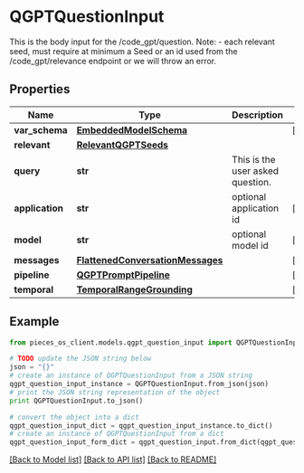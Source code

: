 # QGPTQuestionInput

This is the body input for the /code_gpt/question.  Note: - each relevant seed, must require at minimum a Seed or an id used from the /code_gpt/relevance endpoint or we will throw an error.

## Properties
Name | Type | Description | Notes
------------ | ------------- | ------------- | -------------
**var_schema** | [**EmbeddedModelSchema**](EmbeddedModelSchema.md) |  | [optional] 
**relevant** | [**RelevantQGPTSeeds**](RelevantQGPTSeeds.md) |  | 
**query** | **str** | This is the user asked question. | 
**application** | **str** | optional application id | [optional] 
**model** | **str** | optional model id | [optional] 
**messages** | [**FlattenedConversationMessages**](FlattenedConversationMessages.md) |  | [optional] 
**pipeline** | [**QGPTPromptPipeline**](QGPTPromptPipeline.md) |  | [optional] 
**temporal** | [**TemporalRangeGrounding**](TemporalRangeGrounding.md) |  | [optional] 

## Example

```python
from pieces_os_client.models.qgpt_question_input import QGPTQuestionInput

# TODO update the JSON string below
json = "{}"
# create an instance of QGPTQuestionInput from a JSON string
qgpt_question_input_instance = QGPTQuestionInput.from_json(json)
# print the JSON string representation of the object
print QGPTQuestionInput.to_json()

# convert the object into a dict
qgpt_question_input_dict = qgpt_question_input_instance.to_dict()
# create an instance of QGPTQuestionInput from a dict
qgpt_question_input_form_dict = qgpt_question_input.from_dict(qgpt_question_input_dict)
```
[[Back to Model list]](../README.md#documentation-for-models) [[Back to API list]](../README.md#documentation-for-api-endpoints) [[Back to README]](../README.md)


